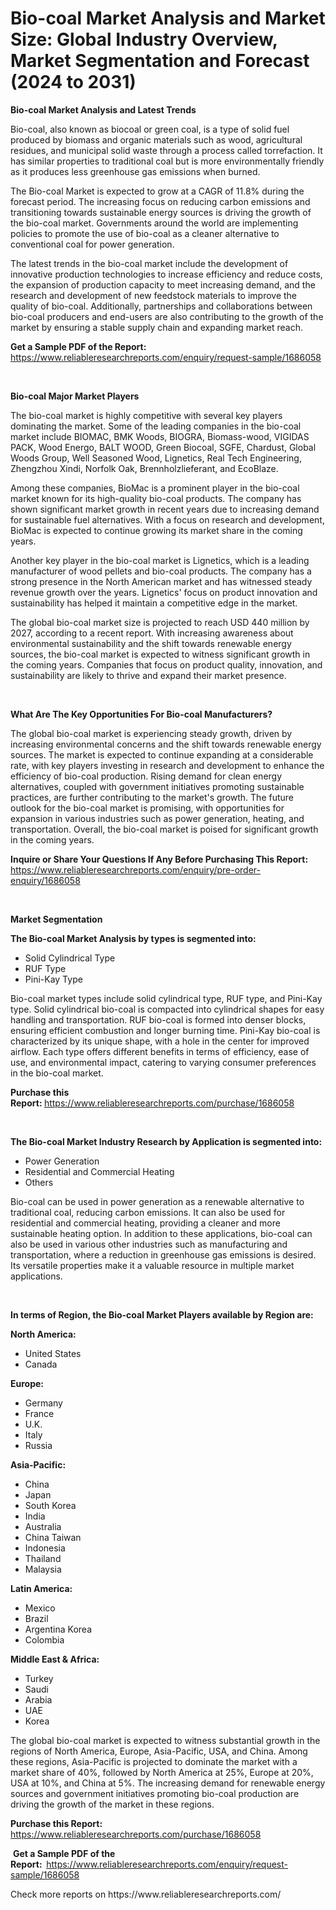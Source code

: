 <p><h1>Bio-coal Market Analysis and Market Size: Global Industry Overview, Market Segmentation and Forecast (2024 to 2031)</h1></p><p><strong>Bio-coal Market Analysis and Latest Trends</strong></p>
<p><p>Bio-coal, also known as biocoal or green coal, is a type of solid fuel produced by biomass and organic materials such as wood, agricultural residues, and municipal solid waste through a process called torrefaction. It has similar properties to traditional coal but is more environmentally friendly as it produces less greenhouse gas emissions when burned.</p><p>The Bio-coal Market is expected to grow at a CAGR of 11.8% during the forecast period. The increasing focus on reducing carbon emissions and transitioning towards sustainable energy sources is driving the growth of the bio-coal market. Governments around the world are implementing policies to promote the use of bio-coal as a cleaner alternative to conventional coal for power generation.</p><p>The latest trends in the bio-coal market include the development of innovative production technologies to increase efficiency and reduce costs, the expansion of production capacity to meet increasing demand, and the research and development of new feedstock materials to improve the quality of bio-coal. Additionally, partnerships and collaborations between bio-coal producers and end-users are also contributing to the growth of the market by ensuring a stable supply chain and expanding market reach.</p></p>
<p><strong>Get a Sample PDF of the Report:&nbsp;</strong> <a href="https://www.reliableresearchreports.com/enquiry/request-sample/1686058">https://www.reliableresearchreports.com/enquiry/request-sample/1686058</a></p>
<p>&nbsp;</p>
<p><strong>Bio-coal Major Market Players</strong></p>
<p><p>The bio-coal market is highly competitive with several key players dominating the market. Some of the leading companies in the bio-coal market include BIOMAC, BMK Woods, BIOGRA, Biomass-wood, VIGIDAS PACK, Wood Energo, BALT WOOD, Green Biocoal, SGFE, Chardust, Global Woods Group, Well Seasoned Wood, Lignetics, Real Tech Engineering, Zhengzhou Xindi, Norfolk Oak, Brennholzlieferant, and EcoBlaze.</p><p>Among these companies, BioMac is a prominent player in the bio-coal market known for its high-quality bio-coal products. The company has shown significant market growth in recent years due to increasing demand for sustainable fuel alternatives. With a focus on research and development, BioMac is expected to continue growing its market share in the coming years.</p><p>Another key player in the bio-coal market is Lignetics, which is a leading manufacturer of wood pellets and bio-coal products. The company has a strong presence in the North American market and has witnessed steady revenue growth over the years. Lignetics' focus on product innovation and sustainability has helped it maintain a competitive edge in the market.</p><p>The global bio-coal market size is projected to reach USD 440 million by 2027, according to a recent report. With increasing awareness about environmental sustainability and the shift towards renewable energy sources, the bio-coal market is expected to witness significant growth in the coming years. Companies that focus on product quality, innovation, and sustainability are likely to thrive and expand their market presence.</p></p>
<p>&nbsp;</p>
<p><strong>What Are The Key Opportunities For Bio-coal Manufacturers?</strong></p>
<p><p>The global bio-coal market is experiencing steady growth, driven by increasing environmental concerns and the shift towards renewable energy sources. The market is expected to continue expanding at a considerable rate, with key players investing in research and development to enhance the efficiency of bio-coal production. Rising demand for clean energy alternatives, coupled with government initiatives promoting sustainable practices, are further contributing to the market's growth. The future outlook for the bio-coal market is promising, with opportunities for expansion in various industries such as power generation, heating, and transportation. Overall, the bio-coal market is poised for significant growth in the coming years.</p></p>
<p><strong>Inquire or Share Your Questions If Any Before Purchasing This Report:</strong> <a href="https://www.reliableresearchreports.com/enquiry/pre-order-enquiry/1686058">https://www.reliableresearchreports.com/enquiry/pre-order-enquiry/1686058</a></p>
<p>&nbsp;</p>
<p><strong>Market Segmentation</strong></p>
<p><strong>The Bio-coal Market Analysis by types is segmented into:</strong></p>
<p><ul><li>Solid Cylindrical Type</li><li>RUF Type</li><li>Pini-Kay Type</li></ul></p>
<p><p>Bio-coal market types include solid cylindrical type, RUF type, and Pini-Kay type. Solid cylindrical bio-coal is compacted into cylindrical shapes for easy handling and transportation. RUF bio-coal is formed into denser blocks, ensuring efficient combustion and longer burning time. Pini-Kay bio-coal is characterized by its unique shape, with a hole in the center for improved airflow. Each type offers different benefits in terms of efficiency, ease of use, and environmental impact, catering to varying consumer preferences in the bio-coal market.</p></p>
<p><strong>Purchase this Report:&nbsp;</strong><a href="https://www.reliableresearchreports.com/purchase/1686058">https://www.reliableresearchreports.com/purchase/1686058</a></p>
<p>&nbsp;</p>
<p><strong>The Bio-coal Market Industry Research by Application is segmented into:</strong></p>
<p><ul><li>Power Generation</li><li>Residential and Commercial Heating</li><li>Others</li></ul></p>
<p><p>Bio-coal can be used in power generation as a renewable alternative to traditional coal, reducing carbon emissions. It can also be used for residential and commercial heating, providing a cleaner and more sustainable heating option. In addition to these applications, bio-coal can also be used in various other industries such as manufacturing and transportation, where a reduction in greenhouse gas emissions is desired. Its versatile properties make it a valuable resource in multiple market applications.</p></p>
<p>&nbsp;</p>
<p><strong>In terms of Region, the Bio-coal Market Players available by Region are:</strong></p>
<p>
    <p> <strong> North America: </strong>
        <ul>
            <li>United States</li>
            <li>Canada</li>
        </ul>
        </p> 
    <p> <strong> Europe: </strong>
        <ul>
            <li>Germany</li>
            <li>France</li>
            <li>U.K.</li>
            <li>Italy</li>
            <li>Russia</li>
        </ul>
        </p> 
    <p> <strong> Asia-Pacific: </strong>
        <ul>
            <li>China</li>
            <li>Japan</li>
            <li>South Korea</li>
            <li>India</li>
            <li>Australia</li>
            <li>China Taiwan</li>
            <li>Indonesia</li>
            <li>Thailand</li>
            <li>Malaysia</li>
        </ul>
        </p> 
    <p> <strong> Latin America: </strong>
        <ul>
            <li>Mexico</li>
            <li>Brazil</li>
            <li>Argentina Korea</li>
            <li>Colombia</li>
        </ul>
        </p> 
    <p> <strong> Middle East & Africa: </strong>
        <ul>
            <li>Turkey</li>
            <li>Saudi</li>
            <li>Arabia</li>
            <li>UAE</li>
            <li>Korea</li>
        </ul>
    </p>
    </p>
<p><p>The global bio-coal market is expected to witness substantial growth in the regions of North America, Europe, Asia-Pacific, USA, and China. Among these regions, Asia-Pacific is projected to dominate the market with a market share of 40%, followed by North America at 25%, Europe at 20%, USA at 10%, and China at 5%. The increasing demand for renewable energy sources and government initiatives promoting bio-coal production are driving the growth of the market in these regions.</p></p>
<p><strong>Purchase this Report: </strong><a href="https://www.reliableresearchreports.com/purchase/1686058">https://www.reliableresearchreports.com/purchase/1686058</a></p>
<p>&nbsp;<strong>Get a Sample PDF of the Report:&nbsp;&nbsp;</strong><a href="https://www.reliableresearchreports.com/enquiry/request-sample/1686058">https://www.reliableresearchreports.com/enquiry/request-sample/1686058</a></p>
<p><strong></strong></p>
<p>Check more reports on https://www.reliableresearchreports.com/</p>